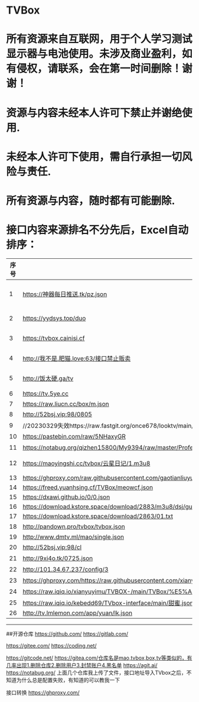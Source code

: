 # TVBox
# 所有资源来自互联网，用于个人学习测试显示器与电池使用。未涉及商业盈利，如有侵权，请联系，会在第一时间删除！谢谢！
# 资源与内容未经本人许可下禁止并谢绝使用.
# 未经本人许可下使用，需自行承担一切风险与责任.
# 所有资源与内容，随时都有可能删除.
# 接口内容来源排名不分先后，Excel自动排序：

|序号|地址|spider|备注|
|----|----|--------|----|
|1|https://神器每日推送.tk/pz.json|无|神器精选（无法获取源文件）|
|2|https://yydsys.top/duo|无|大聪明（无法获取源文件）|
|3|https://tvbox.cainisi.cf|无|菜妮丝（无法获取源文件）|
|4|http://我不是.肥猫.love:63/接口禁止贩卖||肥猫（无法获取源文件）|
|5|http://饭太硬.ga/tv||饭太硬（无法获取源文件）|
|6|https://tv.5ye.cc|http://ftp6284928.host108.abeiyun.cn/jar/tvbox.txt|2哈社区|
|7|https://raw.liucn.cc/box/m.json|https://raw.liucn.cc/box/sub/jar/2212.jar||
|8|http://52bsj.vip:98/0805|http://52bsj.vip:81/api/v3/file/get/28175/PlutoPlayer0805.jar|吾爱|
|9|//20230329失效https://raw.fastgit.org/once678/looktv/main/tvbox8.json|https://shadowchiu369.github.io/TVBox/jar/sc.jar||
|10|https://pastebin.com/raw/5NHaxyGR|https://ghproxy.com/https://raw.githubusercontent.com/FongMi/CatVodSpider/main/jar/custom_spider.jar|源自FongMi|
|11|https://notabug.org/qizhen15800/My9394/raw/master/ProfessionalEdition.m3u8|https://notabug.org/qizhen15800/My9394/raw/master/jar/不良帅.txt|不良帅|
|12|https://maoyingshi.cc/tvbox/云星日记/1.m3u8||云星日记经常更新|
|13|https://ghproxy.com/raw.githubusercontent.com/gaotianliuyun/gao/master/js.json||gaotianliuyun|
|14|https://freed.yuanhsing.cf/TVBox/meowcf.json|||
|15|https://dxawi.github.io/0/0.json||dxawi|
|16|https://download.kstore.space/download/2883/m3u8/dsj/guochan/mp1/1.m3u8|||
|17|https://download.kstore.space/download/2863/01.txt|||
|18|http://pandown.pro/tvbox/tvbox.json||巧技|
|19|http://www.dmtv.ml/mao/single.json|http://www.dmtv.ml/mao/jar/dmtv.jar||
|20|http://52bsj.vip:98/cl|https://jihulab.com/ygbh1/box/-/raw/main/JAR/spider.jar|月光宝盒|
|21|http://9xi4o.tk/0725.json|http://9xi4o.tk/0925.jar|小歪
|22|http://101.34.67.237/config/3|http://101.34.67.237/files/custom_spider_tang.jar|唐三？|
|23|https://ghproxy.com/https://raw.githubusercontent.com/xianyuyimu/TVBOX-/main/TVBox/%E4%B8%80%E6%9C%A8%E8%87%AA%E7%94%A8.json||一木|
|24|https://raw.iqiq.io/xianyuyimu/TVBOX-/main/TVBox/%E5%A4%87%E7%94%A8.json||一木|
|25|https://raw.iqiq.io/kebedd69/TVbox-interface/main/甜蜜.json|
|26|http://tv.lmlemon.com/app/yuan/lk.json|
--------------------------------------------
##开源仓库
https://github.com/
https://gitlab.com/

https://gitee.com/
https://coding.net/

https://gitcode.net/
https://gitea.com/仓库名是mao,tvbox,box,tv等类似的，有几率出现1.删除仓库2.删除用户3.封禁账户4.黑名单
https://agit.ai/
https://notabug.org/
上面几个仓库我上传了文件，接口地址导入TVbox之后，不知道为什么总是配置失败，有知道的可以教我一下

接口转换
https://ghproxy.com/
